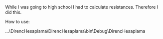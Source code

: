 While I was going to high school I had to calculate resistances.
Therefore I did this.

How to use:

...\DirencHesaplama\DirencHesaplama\bin\Debug\DirencHesaplama

